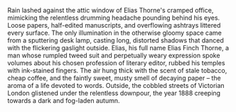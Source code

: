 Rain lashed against the attic window of Elias Thorne's cramped office, mimicking the relentless drumming headache pounding behind his eyes.  Loose papers, half-edited manuscripts, and overflowing ashtrays littered every surface. The only illumination in the otherwise gloomy space came from a sputtering desk lamp, casting long, distorted shadows that danced with the flickering gaslight outside. Elias, his full name Elias Finch Thorne, a man whose rumpled tweed suit and perpetually weary expression spoke volumes about his chosen profession of literary editor, rubbed his temples with ink-stained fingers.  The air hung thick with the scent of stale tobacco, cheap coffee, and the faintly sweet, musty smell of decaying paper – the aroma of a life devoted to words. Outside, the cobbled streets of Victorian London glistened under the relentless downpour, the year 1888 creeping towards a dark and fog-laden autumn.
